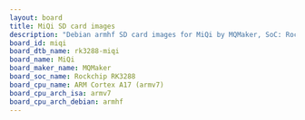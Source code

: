 ```yaml
---
layout: board
title: MiQi SD card images
description: "Debian armhf SD card images for MiQi by MQMaker, SoC: Rockchip RK3288, CPU ISA: armv7"
board_id: miqi
board_dtb_name: rk3288-miqi
board_name: MiQi
board_maker_name: MQMaker
board_soc_name: Rockchip RK3288
board_cpu_name: ARM Cortex A17 (armv7)
board_cpu_arch_isa: armv7
board_cpu_arch_debian: armhf
---
```

